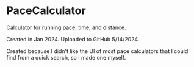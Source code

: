 # PaceCalculator
Calculator for running pace, time, and distance.

Created in Jan 2024. Uploaded to GitHub 5/14/2024.

Created because I didn't like the UI of most pace calculators that I could find from a quick search, so I made one myself.

